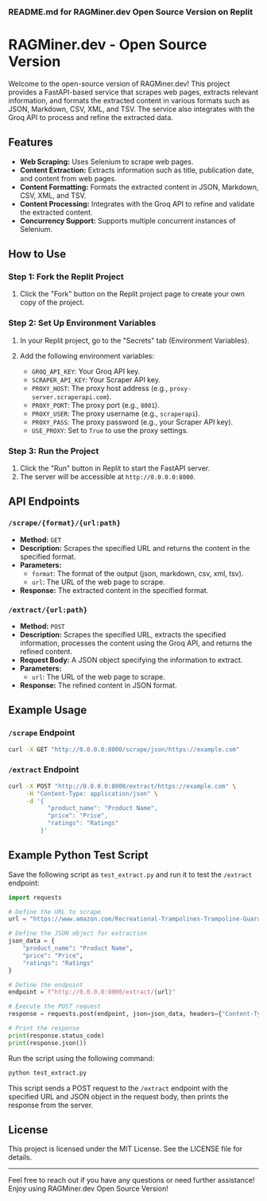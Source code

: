 ### README.md for RAGMiner.dev Open Source Version on Replit

# RAGMiner.dev - Open Source Version

Welcome to the open-source version of RAGMiner.dev! This project provides a FastAPI-based service that scrapes web pages, extracts relevant information, and formats the extracted content in various formats such as JSON, Markdown, CSV, XML, and TSV. The service also integrates with the Groq API to process and refine the extracted data.

## Features

- **Web Scraping:** Uses Selenium to scrape web pages.
- **Content Extraction:** Extracts information such as title, publication date, and content from web pages.
- **Content Formatting:** Formats the extracted content in JSON, Markdown, CSV, XML, and TSV.
- **Content Processing:** Integrates with the Groq API to refine and validate the extracted content.
- **Concurrency Support:** Supports multiple concurrent instances of Selenium.

## How to Use

### Step 1: Fork the Replit Project

1. Click the "Fork" button on the Replit project page to create your own copy of the project.

### Step 2: Set Up Environment Variables

1. In your Replit project, go to the "Secrets" tab (Environment Variables).
2. Add the following environment variables:

   - `GROQ_API_KEY`: Your Groq API key.
   - `SCRAPER_API_KEY`: Your Scraper API key.
   - `PROXY_HOST`: The proxy host address (e.g., `proxy-server.scraperapi.com`).
   - `PROXY_PORT`: The proxy port (e.g., `8001`).
   - `PROXY_USER`: The proxy username (e.g., `scraperapi`).
   - `PROXY_PASS`: The proxy password (e.g., your Scraper API key).
   - `USE_PROXY`: Set to `True` to use the proxy settings.

### Step 3: Run the Project

1. Click the "Run" button in Replit to start the FastAPI server.
2. The server will be accessible at `http://0.0.0.0:8000`.

## API Endpoints

### `/scrape/{format}/{url:path}`

- **Method:** `GET`
- **Description:** Scrapes the specified URL and returns the content in the specified format.
- **Parameters:**
  - `format`: The format of the output (json, markdown, csv, xml, tsv).
  - `url`: The URL of the web page to scrape.
- **Response:** The extracted content in the specified format.

### `/extract/{url:path}`

- **Method:** `POST`
- **Description:** Scrapes the specified URL, extracts the specified information, processes the content using the Groq API, and returns the refined content.
- **Request Body:** A JSON object specifying the information to extract.
- **Parameters:**
  - `url`: The URL of the web page to scrape.
- **Response:** The refined content in JSON format.

## Example Usage

### `/scrape` Endpoint

```sh
curl -X GET "http://0.0.0.0:8000/scrape/json/https://example.com"
```

### `/extract` Endpoint

```sh
curl -X POST "http://0.0.0.0:8000/extract/https://example.com" \
     -H "Content-Type: application/json" \
     -d '{
           "product_name": "Product Name",
           "price": "Price",
           "ratings": "Ratings"
         }'
```

## Example Python Test Script

Save the following script as `test_extract.py` and run it to test the `/extract` endpoint:

```python
import requests

# Define the URL to scrape
url = "https://www.amazon.com/Recreational-Trampolines-Trampoline-Guaranteed-Galvanized/dp/B08X2R2CLH"

# Define the JSON object for extraction
json_data = {
    "product_name": "Product Name",
    "price": "Price",
    "ratings": "Ratings"
}

# Define the endpoint
endpoint = f"http://0.0.0.0:8000/extract/{url}"

# Execute the POST request
response = requests.post(endpoint, json=json_data, headers={"Content-Type": "application/json"})

# Print the response
print(response.status_code)
print(response.json())
```

Run the script using the following command:

```sh
python test_extract.py
```

This script sends a POST request to the `/extract` endpoint with the specified URL and JSON object in the request body, then prints the response from the server.

## License

This project is licensed under the MIT License. See the LICENSE file for details.

---

Feel free to reach out if you have any questions or need further assistance! Enjoy using RAGMiner.dev Open Source Version!